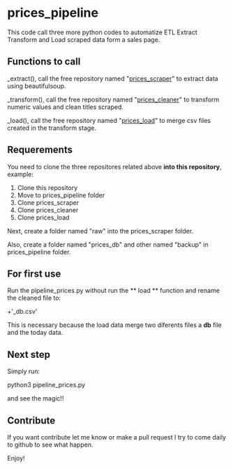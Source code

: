# prices_pipeline

This code call three more python codes to automatize ETL Extract Transform and Load scraped data form a sales page.

## Functions to call

_extract(), call the free repository named "[prices_scraper](https://github.com/datacloudgui/prices_scraper)" to extract data using beautifulsoup.

_transform(), call the free repository named "[prices_cleaner](https://github.com/datacloudgui/prices_cleaner)" to transform numeric values and clean titles scraped.

_load(), call the free repository named "[prices_load](https://github.com/datacloudgui/prices_load)" to merge csv files created in the transform stage.

## Requerements

You need to clone the three repositores related above **into this repository**, example:

1. Clone this repository
2. Move to prices_pipeline folder
3. Clone prices_scraper
4. Clone prices_cleaner
5. Clone prices_load

Next, create a folder named "raw" into the prices_scraper folder.

Also, create a folder named "prices_db" and other named "backup" in prices_pipeline folder.

## For first use

Run the pipeline_prices.py without run the ** load ** function and rename the cleaned file to:

<category>+'_db.csv'
  
This is necessary because the load data merge two diferents files a **db** file and the today data.

## Next step

Simply run:

python3 pipeline_prices.py

and see the magic!!

## Contribute

If you want contribute let me know or make a pull request
I try to come daily to github to see what happen.

Enjoy!
